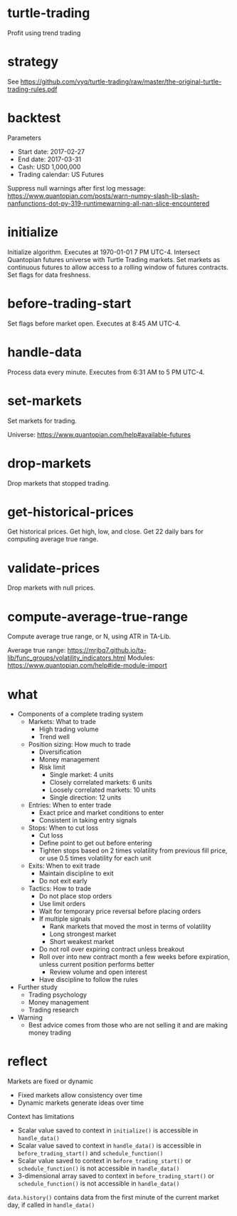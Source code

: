# turtle-trading
Profit using trend trading

# strategy
See https://github.com/vyq/turtle-trading/raw/master/the-original-turtle-trading-rules.pdf

# backtest
Parameters
- Start date: 2017-02-27
- End date: 2017-03-31
- Cash: USD 1,000,000
- Trading calendar: US Futures

Suppress null warnings after first log message: https://www.quantopian.com/posts/warn-numpy-slash-lib-slash-nanfunctions-dot-py-319-runtimewarning-all-nan-slice-encountered

# initialize
Initialize algorithm. Executes at 1970-01-01 7 PM UTC-4. Intersect Quantopian futures universe with Turtle Trading markets. Set markets as continuous futures to allow access to a rolling window of futures contracts. Set flags for data freshness.

# before-trading-start
Set flags before market open. Executes at 8:45 AM UTC-4.

# handle-data
Process data every minute. Executes from 6:31 AM to 5 PM UTC-4.

# set-markets
Set markets for trading.

Universe: https://www.quantopian.com/help#available-futures

# drop-markets
Drop markets that stopped trading.

# get-historical-prices
Get historical prices. Get high, low, and close. Get 22 daily bars for computing average true range.

# validate-prices
Drop markets with null prices.

# compute-average-true-range
Compute average true range, or N, using ATR in TA-Lib.

Average true range: https://mrjbq7.github.io/ta-lib/func_groups/volatility_indicators.html
Modules: https://www.quantopian.com/help#ide-module-import

# what
- Components of a complete trading system
    - Markets: What to trade
        - High trading volume
        - Trend well
    - Position sizing: How much to trade
        - Diversification
        - Money management
        - Risk limit
            - Single market: 4 units
            - Closely correlated markets: 6 units
            - Loosely correlated markets: 10 units
            - Single direction: 12 units
    - Entries: When to enter trade
        - Exact price and market conditions to enter
        - Consistent in taking entry signals
    - Stops: When to cut loss
        - Cut loss
        - Define point to get out before entering
        - Tighten stops based on 2 times volatility from previous fill price, or use 0.5 times volatility for each unit
    - Exits: When to exit trade
        - Maintain discipline to exit
        - Do not exit early
    - Tactics: How to trade
        - Do not place stop orders
        - Use limit orders
        - Wait for temporary price reversal before placing orders
        - If multiple signals
            - Rank markets that moved the most in terms of volatility
            - Long strongest market
            - Short weakest market
        - Do not roll over expiring contract unless breakout
        - Roll over into new contract month a few weeks before expiration, unless current position performs better
            - Review volume and open interest
        - Have discipline to follow the rules
- Further study
    - Trading psychology
    - Money management
    - Trading research
- Warning
    - Best advice comes from those who are not selling it and are making money trading

# reflect
Markets are fixed or dynamic
- Fixed markets allow consistency over time
- Dynamic markets generate ideas over time

Context has limitations
- Scalar value saved to context in `initialize()` is accessible in `handle_data()`
- Scalar value saved to context in `handle_data()` is accessible in `before_trading_start()` and `schedule_function()`
- Scalar value saved to context in `before_trading_start()` or `schedule_function()` is not accessible in `handle_data()`
- 3-dimensional array saved to context in `before_trading_start()` or `schedule_function()` is not accessible in `handle_data()`

`data.history()` contains data from the first minute of the current market day, if called in `handle_data()`
